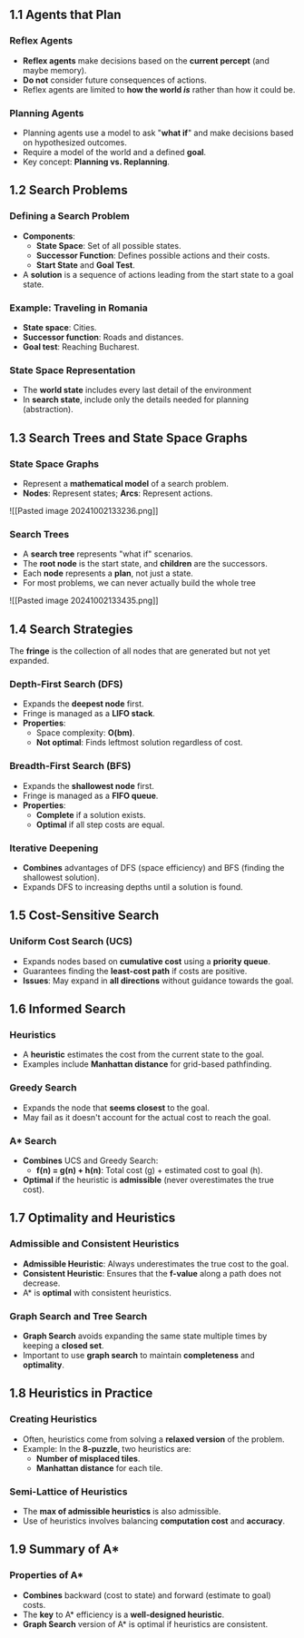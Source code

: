 ## 1.1 Agents that Plan

### Reflex Agents
- **Reflex agents** make decisions based on the **current percept** (and maybe memory).
- **Do not** consider future consequences of actions.
- Reflex agents are limited to **how the world *is*** rather than how it could be.

### Planning Agents
- Planning agents use a model to ask "**what if**" and make decisions based on hypothesized outcomes.
- Require a model of the world and a defined **goal**.
- Key concept: **Planning vs. Replanning**.

## 1.2 Search Problems

### Defining a Search Problem
- **Components**:
  - **State Space**: Set of all possible states.
  - **Successor Function**: Defines possible actions and their costs.
  - **Start State** and **Goal Test**.
- A **solution** is a sequence of actions leading from the start state to a goal state.

### Example: Traveling in Romania
- **State space**: Cities.
- **Successor function**: Roads and distances.
- **Goal test**: Reaching Bucharest.

### State Space Representation
- The **world state** includes every last detail of the environment
- In **search state**, include only the details needed for planning (abstraction).

## 1.3 Search Trees and State Space Graphs

### State Space Graphs
- Represent a **mathematical model** of a search problem.
- **Nodes**: Represent states; **Arcs**: Represent actions.

![[Pasted image 20241002133236.png]]
### Search Trees
- A **search tree** represents "what if" scenarios.
- The **root node** is the start state, and **children** are the successors.
- Each **node** represents a **plan**, not just a state.
- For most problems, we can never actually build the whole tree

![[Pasted image 20241002133435.png]]
## 1.4 Search Strategies

The **fringe** is the collection of all nodes that are generated but not yet expanded.

### Depth-First Search (DFS)
- Expands the **deepest node** first.
- Fringe is managed as a **LIFO stack**.
- **Properties**:
  - Space complexity: **O(bm)**.
  - **Not optimal**: Finds leftmost solution regardless of cost.

### Breadth-First Search (BFS)
- Expands the **shallowest node** first.
- Fringe is managed as a **FIFO queue**.
- **Properties**:
  - **Complete** if a solution exists.
  - **Optimal** if all step costs are equal.

### Iterative Deepening
- **Combines** advantages of DFS (space efficiency) and BFS (finding the shallowest solution).
- Expands DFS to increasing depths until a solution is found.

## 1.5 Cost-Sensitive Search

### Uniform Cost Search (UCS)
- Expands nodes based on **cumulative cost** using a **priority queue**.
- Guarantees finding the **least-cost path** if costs are positive.
- **Issues**: May expand in **all directions** without guidance towards the goal.

## 1.6 Informed Search

### Heuristics
- A **heuristic** estimates the cost from the current state to the goal.
- Examples include **Manhattan distance** for grid-based pathfinding.

### Greedy Search
- Expands the node that **seems closest** to the goal.
- May fail as it doesn't account for the actual cost to reach the goal.

### A* Search
- **Combines** UCS and Greedy Search:
  - **f(n) = g(n) + h(n)**: Total cost (g) + estimated cost to goal (h).
- **Optimal** if the heuristic is **admissible** (never overestimates the true cost).

## 1.7 Optimality and Heuristics

### Admissible and Consistent Heuristics
- **Admissible Heuristic**: Always underestimates the true cost to the goal.
- **Consistent Heuristic**: Ensures that the **f-value** along a path does not decrease.
- A* is **optimal** with consistent heuristics.

### Graph Search and Tree Search
- **Graph Search** avoids expanding the same state multiple times by keeping a **closed set**.
- Important to use **graph search** to maintain **completeness** and **optimality**.

## 1.8 Heuristics in Practice

### Creating Heuristics
- Often, heuristics come from solving a **relaxed version** of the problem.
- Example: In the **8-puzzle**, two heuristics are:
  - **Number of misplaced tiles**.
  - **Manhattan distance** for each tile.

### Semi-Lattice of Heuristics
- The **max of admissible heuristics** is also admissible.
- Use of heuristics involves balancing **computation cost** and **accuracy**.

## 1.9 Summary of A*

### Properties of A*
- **Combines** backward (cost to state) and forward (estimate to goal) costs.
- The **key** to A* efficiency is a **well-designed heuristic**.
- **Graph Search** version of A* is optimal if heuristics are consistent.
